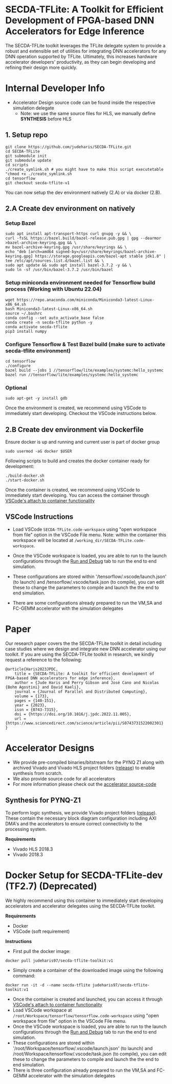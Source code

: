 # SECDA-TFLite: A Toolkit for Efficient Development of FPGA-based DNN Accelerators for Edge Inference

The SECDA-TFLite toolkit leverages the TFLite delegate system to provide a robust and extensible set of utilities for integrating DNN accelerators for any DNN operation supported by TFLite.
Ultimately, this increases hardware accelerator developers' productivity, as they can begin developing and refining their design more quickly.


# Internal Developer Info
* Accelerator Design source code can be found inside the respective simulation delegate
  * Note: we use the same source files for HLS, we manually define __SYNTHESIS__ before HLS
 

## 1. Setup repo
```
git clone https://github.com/judeharis/SECDA-TFLite.git
cd SECDA-TFLite
git submodule init
git submodule update
cd scripts
./create_symlink.sh # you might have to make this script executetable "chmod +x ./create_symlink.sh
cd tensorflow 
git checkout secda-tflite-v1
```

You can now setup the dev environment natively (2.A) or via docker (2.B).
 
## 2.A Create dev environment on natively
### Setup Bazel
```
sudo apt install apt-transport-https curl gnupg -y && \
curl -fsSL https://bazel.build/bazel-release.pub.gpg | gpg --dearmor >bazel-archive-keyring.gpg && \
mv bazel-archive-keyring.gpg /usr/share/keyrings && \
echo "deb [arch=amd64 signed-by=/usr/share/keyrings/bazel-archive-keyring.gpg] https://storage.googleapis.com/bazel-apt stable jdk1.8" | tee /etc/apt/sources.list.d/bazel.list && \
sudo apt update && sudo apt install bazel-3.7.2 -y && \
sudo ln -sf /usr/bin/bazel-3.7.2 /usr/bin/bazel
```

### Setup miniconda environment needed for Tensorflow build process (Working with Ubuntu 22.04) 
```
wget https://repo.anaconda.com/miniconda/Miniconda3-latest-Linux-x86_64.sh
bash Miniconda3-latest-Linux-x86_64.sh
source ~/.bashrc
conda config --set auto_activate_base false
conda create -n secda-tflite python -y
conda activate secda-tflite
pip3 install numpy
```

###  Configure Tensorflow & Test Bazel build (make sure to activate secda-tflite environment)
```
cd tensorflow 
./configure
bazel build --jobs 1 //tensorflow/lite/examples/systemc:hello_systemc
bazel run //tensorflow/lite/examples/systemc:hello_systemc
```


### Optional
```
sudo apt-get -y install gdb
```

Once the environment is created, we recommend using VSCode to immediately start developing. Checkout the VSCode instructions below.

## 2.B Create dev environment via Dockerfile
Ensure docker is up and running and current user is part of docker group
``` 
sudo usermod -aG docker $USER
```
Following scripts to build and creates the docker container ready for development:
```
./build-docker.sh
./start-docker.sh
```

Once the container is created, we recommend using VSCode to immediately start developing. You can access the container through [VSCode's attach to container functionality](https://code.visualstudio.com/docs/remote/attach-container)
  
## VSCode Instructions
* Load VSCode `SECDA-TFLite.code-workspace` using "open workspace from file" option in the VSCode File menu. Note: within the container this workspace will be located at `/working_dir/SECDA-TFLite.code-workspace`.

* Once the VSCode workspace is loaded, you are able to run to the launch configurations through the [Run and Debug](https://code.visualstudio.com/docs/editor/debugging) tab to run the end to end simulation.
* These configurations are stored within '/tensorflow/.vscode/launch.json' (to launch) and /tensorflow/.vscode/task.json (to compile), you can edit these to change the parameters to compile and launch the the end to end simulation.
* There are some configurations already prepared to run the VM,SA and FC-GEMM accelerator with the simulation delegates




# Paper
Our research paper covers the the SECDA-TFLite toolkit in detail including case studies where we design and integrate new DNN accelerator using our toolkit. If you are using the SECDA-TFLite toolkit in research, we kindly request a reference to the following:

```
@article{Haris2023JPDC,
    title = {SECDA-TFLite: A toolkit for efficient development of FPGA-based DNN accelerators for edge inference},
    author = {Jude Haris and Perry Gibson and José Cano and Nicolas {Bohm Agostini} and David Kaeli},
    journal = {Journal of Parallel and Distributed Computing},
    volume = {173},
    pages = {140-151},
    year = {2023},
    issn = {0743-7315},
    doi = {https://doi.org/10.1016/j.jpdc.2022.11.005},
    url = {https://www.sciencedirect.com/science/article/pii/S0743731522002301}
}
```


# Accelerator Designs
* We provide pre-compiled binaries/bitstream for the PYNQ Z1 along with archived Vivado and Vivado HLS project folders ([release](https://github.com/gicLAB/SECDA-TFLite/releases/tag/v1.0)) to enable synthesis from scratch.
* We also provide source code for all accelerators
* For more information please check out the [accelerator source-code](secda_tflite_accel)

## Synthesis for PYNQ-Z1
To perform logic synthesis, we provide Vivado project folders ([release](https://github.com/gicLAB/SECDA-TFLite/releases/tag/v1.0)). These contain the necessary block diagram configuration including AXI DMA's and the accelerators to ensure correct connectivity to the processing system.

**Requirements**
* Vivado HLS 2018.3
* Vivado 2018.3


# Docker Setup for SECDA-TFLite-dev (TF2.7) (Deprecated)
We highly recommend using this container to immediately start developing accelerators and accelerator delegates using the SECDA-TFLite toolkit.

**Requirements**
* Docker
* VSCode (soft requirement)

**Instructions**
* First pull the docker image: 
```
docker pull judeharis97/secda-tflite-toolkit:v1
```
* Simply create a container of the downloaded image using the following command: 
```
docker run -it -d --name secda-tflite judeharis97/secda-tflite-toolkit:v1
```

* Once the container is created and launched, you can access it through [VSCode's attach to container functionality](https://code.visualstudio.com/docs/remote/attach-container)
* Load VSCode workspace at `/root/Workspace/tensorflow/tensorflow.code-workspace` using "open workspace from file" option in the VSCode File menu.
* Once the VSCode workspace is loaded, you are able to run to the launch configurations through the [Run and Debug](https://code.visualstudio.com/docs/editor/debugging) tab to run the end to end simulation.
* These configurations are stored within '/root/Workspace/tensorflow/.vscode/launch.json' (to launch) and /root/Workspace/tensorflow/.vscode/task.json (to compile), you can edit these to change the parameters to compile and launch the the end to end simulation.
* There is three configuration already prepared to run the VM,SA and FC-GEMM accelerator with the simulation delegates
